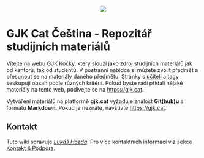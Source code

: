 
<p style="text-align:center"><img src="img/cat.png"></p>

# GJK Cat Čeština - Repozitář studijních materiálů

Vítejte na webu GJK Kočky, který slouží jako zdroj studijních materiálů jak od kantorů, tak od studentů.
V postranní nabídce si můžete zvolit předmět a přesunout se na materiály daného předmětu.
Stránky s [učiteli](/teachers.md) a [tagy](/tags.md) seskupují obsah podle různých kritérií.
Pokud byste rádi přidali nějaké materiály na tento web, podívejte se na <https://gjk.cat>.

Vytváření materiálů na platformě __gjk.cat__
vyžaduje znalost __Git(hub)u__ a formátu __Markdown__.
Pokud je neznáte, navštivte <https://gjk.cat>.

## Kontakt
Tuto wiki spravuje [_Lukáš Hozda_](mailto:luk.hozda@gmail.com).
Pro více kontaktních informací viz sekce [Kontakt & Podpora](/kontakt.md).

<div style="opacity: 0.2">
